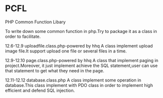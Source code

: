 PCFL
====

PHP Common Function Libary

To write down some common function in php.Try to package it as a class in order to facilitate.

12.6-12.9
uploadfile.class.php-powered by hhq
A class implement upload image file.It support upload one file or several files in a time.

12.9-12.10
page.class.php-powered by hhq
A class that implement paging in project.Moreover, it just implement achieve the SQL statement,user can use that statement to get what they need in the page.

12.11-12.12
database.class.php
A class implement some operation in database.This class implement with PDO class in order to implement high efficient and defend SQL injection.
